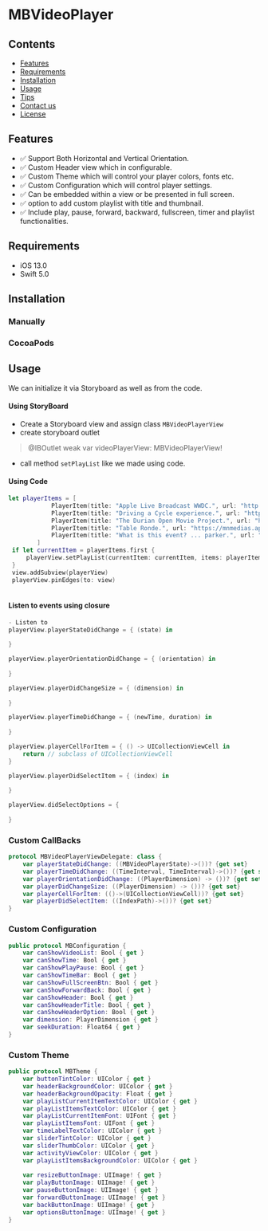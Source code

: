 # MBVideoPlayer

## Contents
- [Features](#features)
- [Requirements](#requirements)
- [Installation](#installation)
- [Usage](#usage)
- [Tips](#tips)
- [Contact us](#contact-us)
- [License](#license)

## Features

 - ✅ Support Both Horizontal and Vertical Orientation. 
 - ✅ Custom Header view which in configurable.
 - ✅ Custom Theme which will control your player colors, fonts etc.
 - ✅ Custom Configuration which will control player settings.
 - ✅ Can be embedded within a view or be presented in full screen.
 - ✅ option to add custom playlist with title and thumbnail.
 - ✅ Include play, pause, forward, backward, fullscreen, timer and playlist functionalities.

## Requirements

- iOS 13.0
- Swift 5.0

## Installation

### Manually


### CocoaPods


## Usage

We can initialize it via Storyboard as well as from the code.

#### Using StoryBoard

- Create a Storyboard view and assign class `MBVideoPlayerView`
- create storyboard outlet
> @IBOutlet weak var videoPlayerView: MBVideoPlayerView!
- call method `setPlayList` like we made using code.

#### Using Code

``` swift
let playerItems = [
            PlayerItem(title: "Apple Live Broadcast WWDC.", url: "http://qthttp.apple.com.edgesuite.net/1010qwoeiuryfg/sl.m3u8", thumbnail: "1"),
            PlayerItem(title: "Driving a Cycle experience.", url: "https://content.jwplatform.com/manifests/yp34SRmf.m3u8", thumbnail: "2"),
            PlayerItem(title: "The Durian Open Movie Project.", url: "https://bitdash-a.akamaihd.net/content/sintel/hls/playlist.m3u8", thumbnail: "3"),
            PlayerItem(title: "Table Ronde.", url: "https://mnmedias.api.telequebec.tv/m3u8/29880.m3u8", thumbnail: "4"),
            PlayerItem(title: "What is this event? ... parker.", url: "https://bitdash-a.akamaihd.net/content/MI201109210084_1/m3u8s/f08e80da-bf1d-4e3d-8899-f0f6155f6efa.m3u8", thumbnail: "5")
        ]
 if let currentItem = playerItems.first {
     playerView.setPlayList(currentItem: currentItem, items: playerItems, fullScreenView: view)
 }
 view.addSubview(playerView)
 playerView.pinEdges(to: view)
 
```

#### Listen to events using closure

``` swift
- Listen to
playerView.playerStateDidChange = { (state) in
            
}

playerView.playerOrientationDidChange = { (orientation) in
        
}

playerView.playerDidChangeSize = { (dimension) in
            
}

playerView.playerTimeDidChange = { (newTime, duration) in
            
}

playerView.playerCellForItem = { () -> UICollectionViewCell in
    return // subclass of UICollectionViewCell
}

playerView.playerDidSelectItem = { (index) in
            
}

playerView.didSelectOptions = {
            
}

```        

### Custom CallBacks

```swift
protocol MBVideoPlayerViewDelegate: class {
    var playerStateDidChange: ((MBVideoPlayerState)->())? {get set}
    var playerTimeDidChange: ((TimeInterval, TimeInterval)->())? {get set}
    var playerOrientationDidChange: ((PlayerDimension) -> ())? {get set}
    var playerDidChangeSize: ((PlayerDimension) -> ())? {get set}
    var playerCellForItem: (()->(UICollectionViewCell))? {get set}
    var playerDidSelectItem: ((IndexPath)->())? {get set}
}
```
### Custom Configuration

```swift
public protocol MBConfiguration {
    var canShowVideoList: Bool { get }
    var canShowTime: Bool { get }
    var canShowPlayPause: Bool { get }
    var canShowTimeBar: Bool { get }
    var canShowFullScreenBtn: Bool { get }
    var canShowForwardBack: Bool { get }
    var canShowHeader: Bool { get }
    var canShowHeaderTitle: Bool { get }
    var canShowHeaderOption: Bool { get }
    var dimension: PlayerDimension { get }
    var seekDuration: Float64 { get }
}
```

### Custom Theme

```swift
public protocol MBTheme {
    var buttonTintColor: UIColor { get }
    var headerBackgroundColor: UIColor { get }
    var headerBackgroundOpacity: Float { get }
    var playListCurrentItemTextColor: UIColor { get }
    var playListItemsTextColor: UIColor { get }
    var playListCurrentItemFont: UIFont { get }
    var playListItemsFont: UIFont { get }
    var timeLabelTextColor: UIColor { get }
    var sliderTintColor: UIColor { get }
    var sliderThumbColor: UIColor { get }
    var activityViewColor: UIColor { get }
    var playListItemsBackgroundColor: UIColor { get }
    
    var resizeButtonImage: UIImage! { get }
    var playButtonImage: UIImage! { get }
    var pauseButtonImage: UIImage! { get }
    var forwardButtonImage: UIImage! { get }
    var backButtonImage: UIImage! { get }
    var optionsButtonImage: UIImage! { get }
}
```







